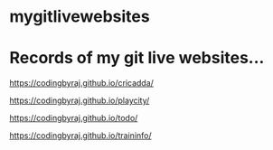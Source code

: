 # mygitlivewebsites

# Records of my git live websites...

https://codingbyraj.github.io/cricadda/

https://codingbyraj.github.io/playcity/

https://codingbyraj.github.io/todo/

https://codingbyraj.github.io/traininfo/
